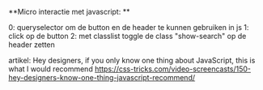 **Micro interactie met javascript: **

0: queryselector om de button en de header te kunnen gebruiken in js
1: click op de button
2: met classlist toggle de class "show-search" op de header zetten


artikel: Hey designers, if you only know one thing about JavaScript, this is what I would recommend 
https://css-tricks.com/video-screencasts/150-hey-designers-know-one-thing-javascript-recommend/


